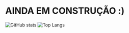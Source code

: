 # AINDA EM CONSTRUÇÃO :)

![GitHub stats](https://github-readme-stats.vercel.app/api?username=Nicolas125xy&theme=dracula&show_icons=true) 
![Top Langs](https://github-readme-stats.vercel.app/api/top-langs/?username=Nicolas125xy&hide_progress=true&theme=dracula&show_icons=true)

